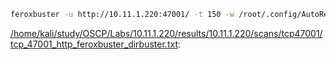 ```bash
feroxbuster -u http://10.11.1.220:47001/ -t 150 -w /root/.config/AutoRecon/wordlists/dirbuster.txt -x "txt,html,php,asp,aspx,jsp" -v -k -n -q -e -o "/home/kali/study/OSCP/Labs/10.11.1.220/results/10.11.1.220/scans/tcp47001/tcp_47001_http_feroxbuster_dirbuster.txt"
```

[/home/kali/study/OSCP/Labs/10.11.1.220/results/10.11.1.220/scans/tcp47001/tcp_47001_http_feroxbuster_dirbuster.txt](file:///home/kali/study/OSCP/Labs/10.11.1.220/results/10.11.1.220/scans/tcp47001/tcp_47001_http_feroxbuster_dirbuster.txt):

```

```
